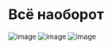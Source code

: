 # Всё наоборот
![image](https://user-images.githubusercontent.com/72396348/135213933-32274130-7f7a-41b5-ba9a-cebd39b59d8a.png)
![image](https://user-images.githubusercontent.com/72396348/135213951-e45d83e8-384d-4462-a6a2-cef1d3e7d667.png)
![image](https://user-images.githubusercontent.com/72396348/135213963-7727ad2b-39ee-4717-84e1-b9e70fb3d4d8.png)

